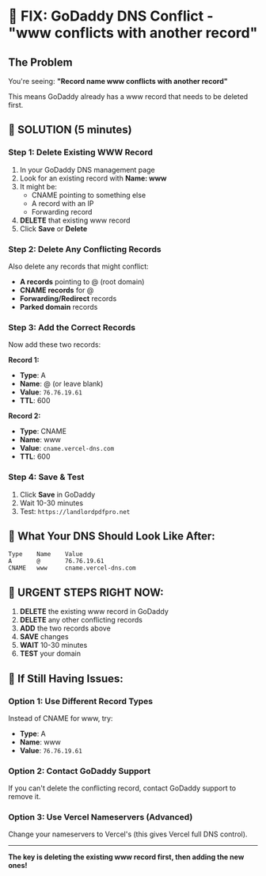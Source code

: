 # 🚨 FIX: GoDaddy DNS Conflict - "www conflicts with another record"

## The Problem
You're seeing: **"Record name www conflicts with another record"**

This means GoDaddy already has a www record that needs to be deleted first.

## 🔧 SOLUTION (5 minutes)

### Step 1: Delete Existing WWW Record
1. In your GoDaddy DNS management page
2. Look for an existing record with **Name: www**
3. It might be:
   - CNAME pointing to something else
   - A record with an IP
   - Forwarding record
4. **DELETE** that existing www record
5. Click **Save** or **Delete**

### Step 2: Delete Any Conflicting Records
Also delete any records that might conflict:
- **A records** pointing to @ (root domain)
- **CNAME records** for @ 
- **Forwarding/Redirect** records
- **Parked domain** records

### Step 3: Add the Correct Records
Now add these two records:

**Record 1:**
- **Type**: A
- **Name**: @ (or leave blank)
- **Value**: `76.76.19.61`
- **TTL**: 600

**Record 2:**
- **Type**: CNAME  
- **Name**: www
- **Value**: `cname.vercel-dns.com`
- **TTL**: 600

### Step 4: Save & Test
1. Click **Save** in GoDaddy
2. Wait 10-30 minutes
3. Test: `https://landlordpdfpro.net`

## 🎯 What Your DNS Should Look Like After:

```
Type    Name    Value
A       @       76.76.19.61
CNAME   www     cname.vercel-dns.com
```

## 🚨 URGENT STEPS RIGHT NOW:

1. **DELETE** the existing www record in GoDaddy
2. **DELETE** any other conflicting records
3. **ADD** the two records above
4. **SAVE** changes
5. **WAIT** 10-30 minutes
6. **TEST** your domain

## 🔧 If Still Having Issues:

### Option 1: Use Different Record Types
Instead of CNAME for www, try:
- **Type**: A
- **Name**: www  
- **Value**: `76.76.19.61`

### Option 2: Contact GoDaddy Support
If you can't delete the conflicting record, contact GoDaddy support to remove it.

### Option 3: Use Vercel Nameservers (Advanced)
Change your nameservers to Vercel's (this gives Vercel full DNS control).

---

**The key is deleting the existing www record first, then adding the new ones!**

